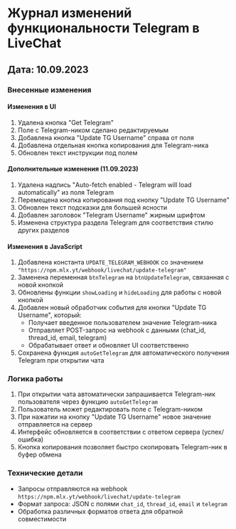 # Журнал изменений функциональности Telegram в LiveChat

## Дата: 10.09.2023

### Внесенные изменения

#### Изменения в UI
1. Удалена кнопка "Get Telegram"
2. Поле с Telegram-ником сделано редактируемым
3. Добавлена кнопка "Update TG Username" справа от поля
4. Добавлена отдельная кнопка копирования для Telegram-ника
5. Обновлен текст инструкции под полем

#### Дополнительные изменения (11.09.2023)
1. Удалена надпись "Auto-fetch enabled - Telegram will load automatically" из поля Telegram
2. Перемещена кнопка копирования под кнопку "Update TG Username"
3. Обновлен текст подсказки для большей ясности
4. Добавлен заголовок "Telegram Username" жирным шрифтом
5. Изменена структура раздела Telegram для соответствия стилю других разделов

#### Изменения в JavaScript
1. Добавлена константа `UPDATE_TELEGRAM_WEBHOOK` со значением `"https://npm.mlx.yt/webhook/livechat/update-telegram"`
2. Заменена переменная `btnTelegram` на `btnUpdateTelegram`, связанная с новой кнопкой
3. Обновлены функции `showLoading` и `hideLoading` для работы с новой кнопкой
4. Добавлен новый обработчик события для кнопки "Update TG Username", который:
   - Получает введенное пользователем значение Telegram-ника
   - Отправляет POST-запрос на webhook с данными (chat_id, thread_id, email, telegram)
   - Обрабатывает ответ и обновляет UI соответственно
5. Сохранена функция `autoGetTelegram` для автоматического получения Telegram при открытии чата

### Логика работы
1. При открытии чата автоматически запрашивается Telegram-ник пользователя через функцию `autoGetTelegram`
2. Пользователь может редактировать поле с Telegram-ником
3. При нажатии на кнопку "Update TG Username" новое значение отправляется на сервер
4. Интерфейс обновляется в соответствии с ответом сервера (успех/ошибка)
5. Кнопка копирования позволяет быстро скопировать Telegram-ник в буфер обмена

### Технические детали
- Запросы отправляются на webhook `https://npm.mlx.yt/webhook/livechat/update-telegram`
- Формат запроса: JSON с полями `chat_id`, `thread_id`, `email` и `telegram`
- Обработка различных форматов ответа для обратной совместимости